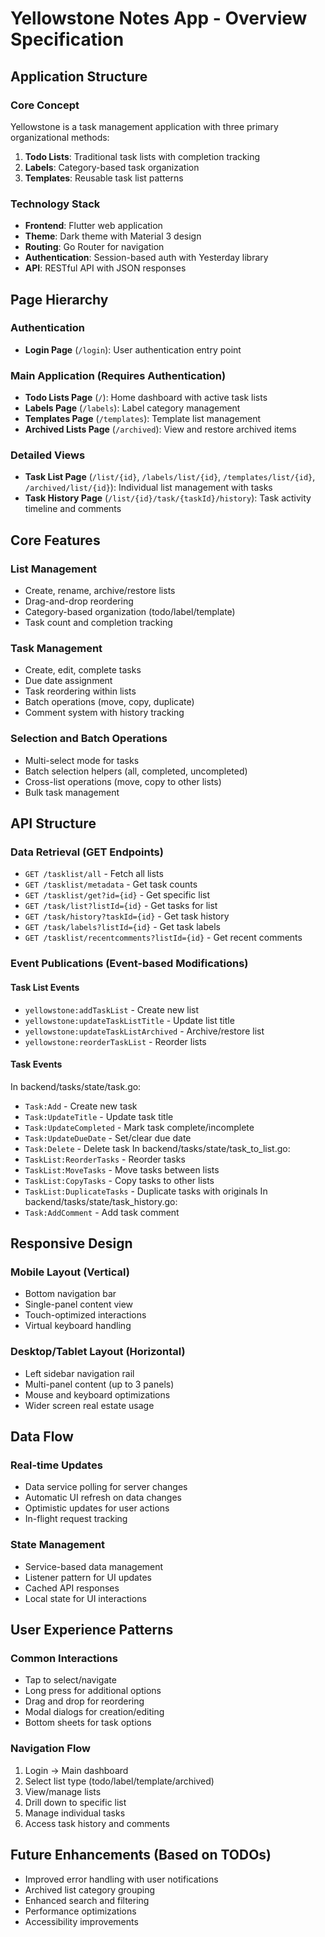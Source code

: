 # Yellowstone Notes App - Overview Specification

## Application Structure

### Core Concept
Yellowstone is a task management application with three primary organizational methods:
1. **Todo Lists**: Traditional task lists with completion tracking
2. **Labels**: Category-based task organization
3. **Templates**: Reusable task list patterns

### Technology Stack
- **Frontend**: Flutter web application
- **Theme**: Dark theme with Material 3 design
- **Routing**: Go Router for navigation
- **Authentication**: Session-based auth with Yesterday library
- **API**: RESTful API with JSON responses

## Page Hierarchy

### Authentication
- **Login Page** (`/login`): User authentication entry point

### Main Application (Requires Authentication)
- **Todo Lists Page** (`/`): Home dashboard with active task lists
- **Labels Page** (`/labels`): Label category management
- **Templates Page** (`/templates`): Template list management
- **Archived Lists Page** (`/archived`): View and restore archived items

### Detailed Views
- **Task List Page** (`/list/{id}`, `/labels/list/{id}`, `/templates/list/{id}`, `/archived/list/{id}`): Individual list management with tasks
- **Task History Page** (`/list/{id}/task/{taskId}/history`): Task activity timeline and comments

## Core Features

### List Management
- Create, rename, archive/restore lists
- Drag-and-drop reordering
- Category-based organization (todo/label/template)
- Task count and completion tracking

### Task Management
- Create, edit, complete tasks
- Due date assignment
- Task reordering within lists
- Batch operations (move, copy, duplicate)
- Comment system with history tracking

### Selection and Batch Operations
- Multi-select mode for tasks
- Batch selection helpers (all, completed, uncompleted)
- Cross-list operations (move, copy to other lists)
- Bulk task management

## API Structure

### Data Retrieval (GET Endpoints)
- `GET /tasklist/all` - Fetch all lists
- `GET /tasklist/metadata` - Get task counts
- `GET /tasklist/get?id={id}` - Get specific list
- `GET /task/list?listId={id}` - Get tasks for list
- `GET /task/history?taskId={id}` - Get task history
- `GET /task/labels?listId={id}` - Get task labels
- `GET /tasklist/recentcomments?listId={id}` - Get recent comments

### Event Publications (Event-based Modifications)

#### Task List Events
- `yellowstone:addTaskList` - Create new list
- `yellowstone:updateTaskListTitle` - Update list title
- `yellowstone:updateTaskListArchived` - Archive/restore list
- `yellowstone:reorderTaskList` - Reorder lists

#### Task Events
In backend/tasks/state/task.go:
- `Task:Add` - Create new task
- `Task:UpdateTitle` - Update task title
- `Task:UpdateCompleted` - Mark task complete/incomplete
- `Task:UpdateDueDate` - Set/clear due date
- `Task:Delete` - Delete task
In backend/tasks/state/task_to_list.go:
- `TaskList:ReorderTasks` - Reorder tasks
- `TaskList:MoveTasks` - Move tasks between lists
- `TaskList:CopyTasks` - Copy tasks to other lists
- `TaskList:DuplicateTasks` - Duplicate tasks with originals
In backend/tasks/state/task_history.go:
- `Task:AddComment` - Add task comment

## Responsive Design

### Mobile Layout (Vertical)
- Bottom navigation bar
- Single-panel content view
- Touch-optimized interactions
- Virtual keyboard handling

### Desktop/Tablet Layout (Horizontal)
- Left sidebar navigation rail
- Multi-panel content (up to 3 panels)
- Mouse and keyboard optimizations
- Wider screen real estate usage

## Data Flow

### Real-time Updates
- Data service polling for server changes
- Automatic UI refresh on data changes
- Optimistic updates for user actions
- In-flight request tracking

### State Management
- Service-based data management
- Listener pattern for UI updates
- Cached API responses
- Local state for UI interactions

## User Experience Patterns

### Common Interactions
- Tap to select/navigate
- Long press for additional options
- Drag and drop for reordering
- Modal dialogs for creation/editing
- Bottom sheets for task options

### Navigation Flow
1. Login → Main dashboard
2. Select list type (todo/label/template/archived)
3. View/manage lists
4. Drill down to specific list
5. Manage individual tasks
6. Access task history and comments

## Future Enhancements (Based on TODOs)
- Improved error handling with user notifications
- Archived list category grouping
- Enhanced search and filtering
- Performance optimizations
- Accessibility improvements
